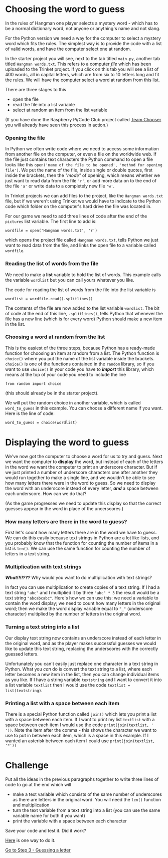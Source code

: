 # Choosing the word to guess

In the rules of Hangman one player selects a mystery word - which has to be a normal dictionary word, not anyone or anything's name and not slang.

For the Python version we need a way for the computer to select a mystery word which fits the rules. The simplest way is to provide the code with a list of valid words, and have the computer select one at random.

In the starter project you will see, next to the tab titled ```main.py```, another tab titled ```Hangman words.txt```. This refers to a computer *file* which has been uploaded to the Trinket project. If you click on this tab you will see a list of 400 words, all in capital letters, which are from six to 10 letters long and fit the rules. We will have the computer select a word at random from this list.

There are three stages to this

* open the file
* read the file into a list variable
* select at random an item from the list variable

(If you have done the Raspberry Pi/Code Club project called [Team Chooser](https://projects.raspberrypi.org/en/projects/team-chooser) you will already have seen this process in action.)

### Opening the file

In Python we often write code where we need to access some information from another file on the computer, or even a file on the worldwide web. If the file just contains text characters the Python command to open a file looks like this ```open('name of the file to be opened', 'method for opening file')```. We put the name of the file, inside single or double quotes, first inside the brackets, then the *"mode"* of opening, which means whether we just want to read data from the file ```'r'```, or add more data on to the end of the file ```'a'``` or write data to a completely new file ```'w'```.

In Trinket projects we can add files to the project, like the ```Hangman words.txt``` file, but if we weren't using Trinket we would have to indicate to the Python code which folder on the computer's hard drive the file was located in.

For our game we need to add three lines of code after the end of the ```pictures``` list variable. The first line to add is:
```
wordfile = open('Hangman words.txt', 'r')
```
which opens the project file called ```Hangman words.txt```, tells Python we just want to read data from the file, and links the open file to a variable called ```wordfile```.

### Reading the list of words from the file

We need to make a **list** variable to hold the list of words. This example calls the variable ```wordlist``` but you can call yours whatever you like.

The code for reading the list of words from the file into the list variable is
```
wordlist = wordfile.read().splitlines()
```
The contents of the file are now added to the list variable ```wordlist```. The bit of code at the end of this line, ```.splitlines()```, tells Python that whenever the file has a new line (which is for every word) Python should make a new item in the list.

### Choosing a word at random from the list

This is the easiest of the three steps, because Python has a ready-made function for choosing an item at random from a list. The Python function is ```choice()``` where you put the name of the list variable inside the brackets. ```choice()``` is one of the functions contained in the ```random``` library, so if you want to use ```choice()``` in your code you have to **_import_** this library, which means at the top of your code you need to include the line
```
from random import choice
```
(this should already be in the starter project). 

We will put the random choice in another variable, which is called ```word_to_guess``` in this example. You can choose a different name if you want. Here is the line of code:
```
word_to_guess = choice(wordlist)
```

# Displaying the word to guess

We've now got the computer to choose a word for us to try and guess. Next we want the computer to **display** the word, but instead of each of the letters in the word we want the computer to print an underscore character. But if we just printed a number of underscore characters one after another they would run together to make a single line, and we wouldn't be able to see how many letters there were in the word to guess. So we need to display the word with an underscore instead of every letter, **_and_** a space between each underscore. How can we do that?

(As the game progresses we need to update this display so that the correct guesses appear in the word in place of the uncerscores.)

### How many letters are there in the word to guess?

First let's count how many letters there are in the word we have to guess. We can do this easily because text strings in Python are a lot like lists, and you probably know that the function for counting the number of items in a list is ```len()```. We can use the same function for counting the number of letters in a text string.

### Multiplication with text strings

**_What!!!!???_** Why would you want to do multiplication with text strings?

In fact you can use multiplication to create copies of a text string. If I had a text string ```"abc"``` and I multiplied it by three ```"abc" * 3``` the result would be a text string ```"abcabcabc"```. Here's how we can use this: we need a variable to contain the word display; we need to count how many letters in the original word; then we make the word display variable equal to ```"_"``` (underscore character) multiplied by the number of letters in the original word.

### Turning a text string into a list

Our display text string now contains an underscore instead of each letter in the original word, and as the player makes successful guesses we would like to update this text string, replacing the underscores with the correctly guessed letters.

Unfortunately you can't easily just replace one character in a text string in Python. What you *can* do is convert the text string to a list, where each letter becomes a new item in the list, then you can change individual items as you like. If I have a string variable ```textstring``` and I want to convert it into a list variable ```textlist``` then I would use the code ```textlist = list(textstring)```.

### Printing a list with a space between each item

There is a special Python function called ```join()``` which lets you print a list with a space between each item. If I want to print my list ```textlist``` with a space between each item I would use the code ```print(join(textlist, ' '))```. Note the item after the comma - this shows the character we want to use to put in between each item, which is a space in this example. If I wanted an asterisk between each item I could use ```print(join(textlist, '*'))```

# Challenge

Put all the ideas in the previous paragraphs together to write three lines of code to go at the end which will

* make a text variable which consists of the same number of underscores as there are letters in the original word. You will need the ```len()``` function and multiplication
* turn the text variable from a text string into a list (you can use the same variable name for both if you want)
* print the variable with a space between each character

Save your code and test it. Did it work?

[Here](./STEP2A.md) is one way to do it.


[Go to Step 3 - Guessing a letter](../step03-guessing_a_letter/STEP3.md)

